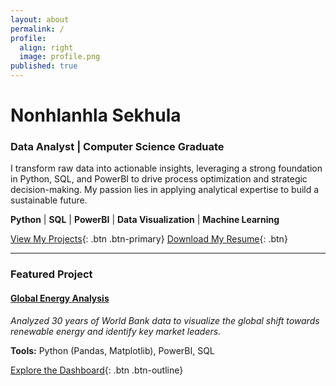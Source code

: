 ```yaml
---
layout: about
permalink: /
profile:
  align: right
  image: profile.png
published: true
---
```



# **Nonhlanhla Sekhula**
### **Data Analyst | Computer Science Graduate**

I transform raw data into actionable insights, leveraging a strong foundation in Python, SQL, and PowerBI to drive process optimization and strategic decision-making. My passion lies in applying analytical expertise to build a sustainable future.

**Python** | **SQL** | **PowerBI** | **Data Visualization** | **Machine Learning**

[View My Projects](/projects/){: .btn .btn-primary} [Download My Resume](/assets/documents/Nonhlanhla_Sekhula_Resume.pdf){: .btn}

---

### **Featured Project**

#### **[Global Energy Analysis](/projects/global-energy-analysis)**
*Analyzed 30 years of World Bank data to visualize the global shift towards renewable energy and identify key market leaders.*

**Tools:** Python (Pandas, Matplotlib), PowerBI, SQL

[Explore the Dashboard](#){: .btn .btn-outline} <!-- Link to your live PowerBI report later -->
